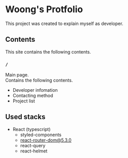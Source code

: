 # Woong's Protfolio

This project was created to explain myself as developer.

## Contents

This site contains the following contents.

### `/`

Main page.\
Contains the following contents.

- Developer infomation
- Contacting method
- Project list

## Used stacks

- React (typescript)
  - styled-components
  - react-router-dom@5.3.0
  - react-query
  - react-helmet
